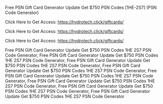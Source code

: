 Free PSN Gift Card Generator Update Get $750 PSN Codes [1HE-2S7] (PSN Code Generator)

Click Here to Get Access: https://hydrotech.click/giftcards/

Click Here to Get Access: https://hydrotech.click/giftcards/

Click Here to Get Access: https://hydrotech.click/giftcards/

Free PSN Gift Card Generator Update Get $750 PSN Codes 1HE 2S7 PSN Code Generator, Free PSN Gift Card Generator Update Get $750 PSN Codes 1HE 2S7 PSN Code Generator, Free PSN Gift Card Generator Update Get $750 PSN Codes 1HE 2S7 PSN Code Generator, Free PSN Gift Card Generator Update Get $750 PSN Codes 1HE 2S7 PSN Code Generator, Free PSN Gift Card Generator Update Get $750 PSN Codes 1HE 2S7 PSN Code Generator, Free PSN Gift Card Generator Update Get $750 PSN Codes 1HE 2S7 PSN Code Generator, Free PSN Gift Card Generator Update Get $750 PSN Codes 1HE 2S7 PSN Code Generator, Free PSN Gift Card Generator Update Get $750 PSN Codes 1HE 2S7 PSN Code Generator
